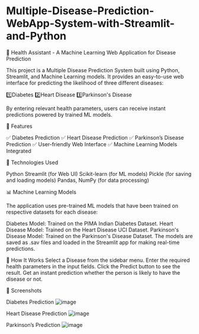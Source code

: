# Multiple-Disease-Prediction-WebApp-System-with-Streamlit-and-Python
🏥 Health Assistant - A Machine Learning Web Application for Disease Prediction

This project is a Multiple Disease Prediction System built using Python, Streamlit, and Machine Learning models. It provides an easy-to-use web interface for predicting the likelihood of three different diseases:

1️⃣Diabetes
2️⃣Heart Disease
3️⃣Parkinson's Disease

By entering relevant health parameters, users can receive instant predictions powered by trained ML models.

📌 Features

✅ Diabetes Prediction
✅ Heart Disease Prediction
✅ Parkinson’s Disease Prediction
✅ User-friendly Web Interface
✅ Machine Learning Models Integrated

🔧 Technologies Used

Python
Streamlit (for Web UI)
Scikit-learn (for ML models)
Pickle (for saving and loading models)
Pandas, NumPy (for data processing)

📊 Machine Learning Models

The application uses pre-trained ML models that have been trained on respective datasets for each disease:

Diabetes Model: Trained on the PIMA Indian Diabetes Dataset.
Heart Disease Model: Trained on the Heart Disease UCI Dataset.
Parkinson's Disease Model: Trained on the Parkinson's Disease Dataset.
The models are saved as .sav files and loaded in the Streamlit app for making real-time predictions.

🎯 How It Works
Select a Disease from the sidebar menu.
Enter the required health parameters in the input fields.
Click the Predict button to see the result.
Get an instant prediction whether the person is likely to have the disease or not.

📌 Screenshots

Diabetes Prediction
![image](https://github.com/user-attachments/assets/13814d58-6b50-4b50-81c8-9ebefe8bc451)

Heart Disease Prediction
![image](https://github.com/user-attachments/assets/532676ca-833f-4fed-86cc-e3ba017be7c5)

Parkinson’s Prediction
![image](https://github.com/user-attachments/assets/d479be42-8a87-4404-8a2e-ad13afc63b70)





